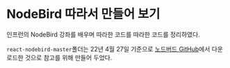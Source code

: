 # NodeBird 따라서 만들어 보기

인프런의 NodeBird 강좌를 배우며 따라한 코드를 따라한 코드를 정리하였다.

`react-nodebird-master`폴더는 22년 4월 27일 기준으로 [노드버드 GitHub](https://github.com/zerocho/react-nodebird)에서 다운로드한 것으로 참고를 위해 만들어 두었다.

